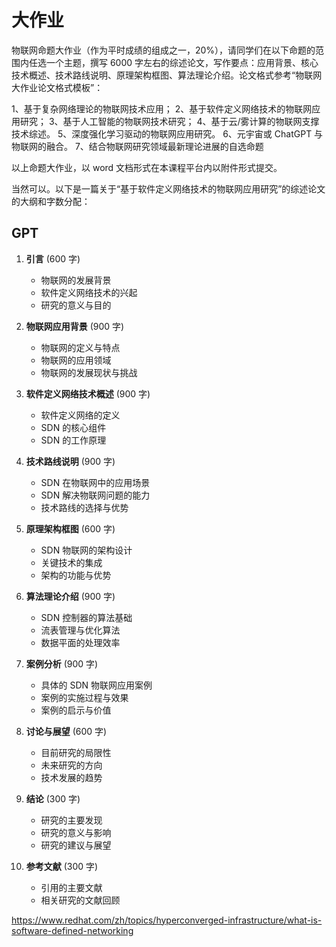 # 大作业

物联网命题大作业（作为平时成绩的组成之一，20%），请同学们在以下命题的范围内任选一个主题，撰写 6000 字左右的综述论文，写作要点：应用背景、核心技术概述、技术路线说明、原理架构框图、算法理论介绍。论文格式参考“物联网大作业论文格式模板”：

1、基于复杂网络理论的物联网技术应用；
2、基于软件定义网络技术的物联网应用研究；
3、基于人工智能的物联网技术研究；
4、基于云/雾计算的物联网支撑技术综述。
5、深度强化学习驱动的物联网应用研究。
6、元宇宙或 ChatGPT 与物联网的融合。
7、结合物联网研究领域最新理论进展的自选命题

以上命题大作业，以 word 文档形式在本课程平台内以附件形式提交。

当然可以。以下是一篇关于“基于软件定义网络技术的物联网应用研究”的综述论文的大纲和字数分配：

## GPT

1. **引言** (600 字)

   - 物联网的发展背景
   - 软件定义网络技术的兴起
   - 研究的意义与目的

2. **物联网应用背景** (900 字)

   - 物联网的定义与特点
   - 物联网的应用领域
   - 物联网的发展现状与挑战

3. **软件定义网络技术概述** (900 字)

   - 软件定义网络的定义
   - SDN 的核心组件
   - SDN 的工作原理

4. **技术路线说明** (900 字)

   - SDN 在物联网中的应用场景
   - SDN 解决物联网问题的能力
   - 技术路线的选择与优势

5. **原理架构框图** (600 字)

   - SDN 物联网的架构设计
   - 关键技术的集成
   - 架构的功能与优势

6. **算法理论介绍** (900 字)

   - SDN 控制器的算法基础
   - 流表管理与优化算法
   - 数据平面的处理效率

7. **案例分析** (900 字)

   - 具体的 SDN 物联网应用案例
   - 案例的实施过程与效果
   - 案例的启示与价值

8. **讨论与展望** (600 字)

   - 目前研究的局限性
   - 未来研究的方向
   - 技术发展的趋势

9. **结论** (300 字)

   - 研究的主要发现
   - 研究的意义与影响
   - 研究的建议与展望

10. **参考文献** (300 字)
    - 引用的主要文献
    - 相关研究的文献回顾

https://www.redhat.com/zh/topics/hyperconverged-infrastructure/what-is-software-defined-networking
